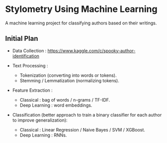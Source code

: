# Stylometry Using Machine Learning

A machine learning project for classifying authors based on their writings.

## Initial Plan

-   Data Collection : https://www.kaggle.com/c/spooky-author-identification

-   Text Processing :
    -   Tokenization (converting into words or tokens).
    -   Stemming / Lemmatization (normalizing tokens).

-   Feature Extraction : 
    -   Classical : bag of words / n-grams / TF-IDF.
    -   Deep Learning : word embeddings.

-   Classification (better approach to train a binary classifier for each author to improve generalization):
    -   Classical : Linear Regression / Naive Bayes / SVM / XGBoost.
    -   Deep Learning : RNNs.

